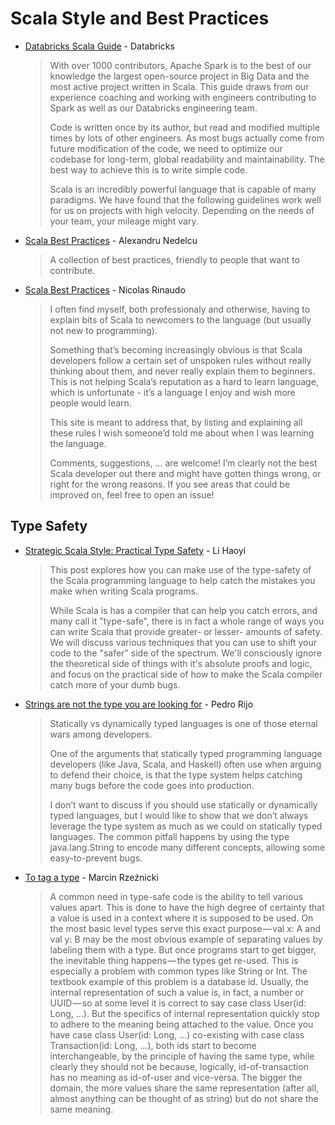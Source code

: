 # Scala Style and Best Practices

- [Databricks Scala Guide](https://github.com/databricks/scala-style-guide)  - Databricks

    > With over 1000 contributors, Apache Spark is to the best of our knowledge the largest open-source project in Big Data and the most active project written in Scala. This guide draws from our experience coaching and working with engineers contributing to Spark as well as our Databricks engineering team.
    >
    > Code is written once by its author, but read and modified multiple times by lots of other engineers. As most bugs actually come from future modification of the code, we need to optimize our codebase for long-term, global readability and maintainability. The best way to achieve this is to write simple code.
    >
    > Scala is an incredibly powerful language that is capable of many paradigms. We have found that the following guidelines work well for us on projects with high velocity. Depending on the needs of your team, your mileage might vary.

- [Scala Best Practices](https://github.com/alexandru/scala-best-practices) - Alexandru Nedelcu

    > A collection of best practices, friendly to people that want to contribute.

- [Scala Best Practices](https://nrinaudo.github.io/scala-best-practices/) - Nicolas Rinaudo

    > I often find myself, both professionaly and otherwise, having to explain bits of Scala to newcomers to the language (but usually not new to programming).
    >
    > Something that’s becoming increasingly obvious is that Scala developers follow a certain set of unspoken rules without really thinking about them, and never really explain them to beginners. This is not helping Scala’s reputation as a hard to learn language, which is unfortunate - it’s a language I enjoy and wish more people would learn.
    >
    > This site is meant to address that, by listing and explaining all these rules I wish someone’d told me about when I was learning the language.
    >
    > Comments, suggestions, … are welcome! I’m clearly not the best Scala developer out there and might have gotten things wrong, or right for the wrong reasons. If you see areas that could be improved on, feel free to open an issue!

## Type Safety

- [Strategic Scala Style: Practical Type Safety](http://www.lihaoyi.com/post/StrategicScalaStylePracticalTypeSafety.html) - Li Haoyi

    > This post explores how you can make use of the type-safety of the Scala programming language to help catch the mistakes you make when writing Scala programs.
    >
    > While Scala is has a compiler that can help you catch errors, and many call it "type-safe", there is in fact a whole range of ways you can write Scala that provide greater- or lesser- amounts of safety. We will discuss various techniques that you can use to shift your code to the "safer" side of the spectrum. We'll consciously ignore the theoretical side of things with it's absolute proofs and logic, and focus on the practical side of how to make the Scala compiler catch more of your dumb bugs.

- [Strings are not the type you are looking for](https://pedrorijo.com/blog/strings-as-types/) - Pedro Rijo

    > Statically vs dynamically typed languages is one of those eternal wars among developers.
    >
    > One of the arguments that statically typed programming language developers (like Java, Scala, and Haskell) often use when arguing to defend their choice, is that the type system helps catching many bugs before the code goes into production.
    >
    > I don’t want to discuss if you should use statically or dynamically typed languages, but I would like to show that we don’t always leverage the type system as much as we could on statically typed languages. The common pitfall happens by using the type java.lang.String to encode many different concepts, allowing some easy-to-prevent bugs.

- [To tag a type](https://medium.com/iterators/to-tag-a-type-88dc344bb66c) - Marcin Rzeźnicki

    > A common need in type-safe code is the ability to tell various values apart. This is done to have the high degree of certainty that a value is used in a context where it is supposed to be used. On the most basic level types serve this exact purpose — val x: A and val y: B may be the most obvious example of separating values by labeling them with a type. But once programs start to get bigger, the inevitable thing happens — the types get re-used. This is especially a problem with common types like String or Int. The textbook example of this problem is a database id. Usually, the internal representation of such a value is, in fact, a number or UUID — so at some level it is correct to say case class User(id: Long, …). But the specifics of internal representation quickly stop to adhere to the meaning being attached to the value. Once you have case class User(id: Long, …) co-existing with case class Transaction(id: Long, …), both ids start to become interchangeable, by the principle of having the same type, while clearly they should not be because, logically, id-of-transaction has no meaning as id-of-user and vice-versa. The bigger the domain, the more values share the same representation (after all, almost anything can be thought of as string) but do not share the same meaning.
